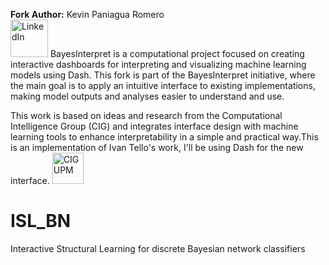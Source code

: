 
**Fork Author:** Kevin Paniagua Romero  
[<img src="https://upload.wikimedia.org/wikipedia/commons/c/ca/LinkedIn_logo_initials.png" alt="LinkedIn" width="60">](https://www.linkedin.com/in/kevinpr/)
BayesInterpret is a computational project focused on creating interactive dashboards for interpreting and visualizing machine learning models using Dash. This fork is part of the BayesInterpret initiative, where the main goal is to apply an intuitive interface to existing implementations, making model outputs and analyses easier to understand and use.

This work is based on ideas and research from the Computational Intelligence Group (CIG) and integrates interface design with machine learning tools to enhance interpretability in a simple and practical way.This is an implementation of Ivan Tello's work, I'll be using Dash for the new interface. 
[<img src="https://cig.fi.upm.es/wp-content/uploads/2023/11/cropped-logo_CIG.png" alt="CIG UPM" width="50">](https://cig.fi.upm.es)

# ISL_BN
Interactive Structural Learning for discrete Bayesian network classifiers

